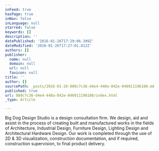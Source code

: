 ```yaml
---
inFeed: true
hasPage: true
inNav: false
inLanguage: null
starred: false
keywords: []
description: ''
datePublished: '2016-01-26T17:29:06.309Z'
dateModified: '2016-01-26T17:27:01.812Z'
authors: []
publisher:
  name: null
  domain: null
  url: null
  favicon: null
title: ''
author: []
sourcePath: _posts/2016-01-26-089c7c36-d4e4-440a-842e-046911196180.md
published: true
url: 089c7c36-d4e4-440a-842e-046911196180/index.html
_type: Article

---
```

Big Dog Design Studio is a design consultation firm. We design, aid and assist in the process of creating built and manufactured works in the fields of Architecture, Industrial Design, Furniture Design, Lighting Design and Architectural Hardware Design. Our work is completed through the use of 2D & 3D visualization, construction documentation, and if required, construction supervision, to final product delivery.